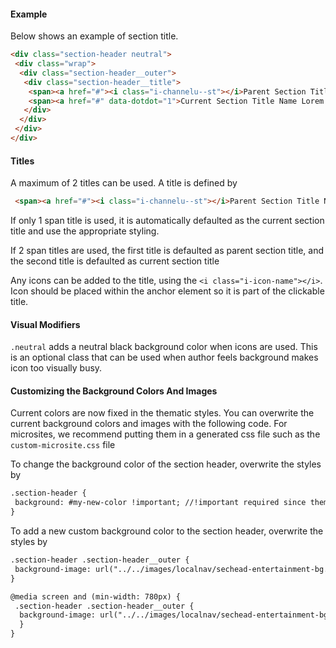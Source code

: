 #### Example
Below shows an example of section title.

~~~html
<div class="section-header neutral">
 <div class="wrap">
  <div class="section-header__outer">
   <div class="section-header__title">
    <span><a href="#"><i class="i-channelu--st"></i>Parent Section Title Name Lorem Ipsum</a></span>
    <span><a href="#" data-dotdot="1">Current Section Title Name Lorem Ipsum</a></span>
   </div>
  </div>
 </div>
</div>
~~~

#### Titles
A maximum of 2 titles can be used.  A title is defined by

~~~html
 <span><a href="#"><i class="i-channelu--st"></i>Parent Section Title Name Lorem Ipsum</a></span>
~~~

If only 1 span title is used, it is automatically defaulted as the current section title and use the appropriate styling.

If 2 span titles are used, the first title is defaulted as parent section title, and the second title is defaulted as current section title

Any icons can be added to the title, using the `<i class="i-icon-name"></i>`.  Icon should be placed within the anchor element so it is part of the clickable title.

#### Visual Modifiers
`.neutral` adds a neutral black background color when icons are used.  This is an optional class that can be used when author feels background makes icon too visually busy.


#### Customizing the Background Colors And Images
Current colors are now fixed in the thematic styles.  You can overwrite the current background colors and images with the following code.  For microsites, we recommend putting them in a generated css file such as the `custom-microsite.css` file

To change the background color of the section header, overwrite the styles by
~~~html
.section-header {
 background: #my-new-color !important; //!important required since thematic styles have higher specificity
}
~~~

To add a new custom background color to the section header, overwrite the styles by 
~~~html
.section-header .section-header__outer {
 background-image: url("../../images/localnav/sechead-entertainment-bg.png"); //override this URL
}

@media screen and (min-width: 780px) {
 .section-header .section-header__outer {
  background-image: url("../../images/localnav/sechead-entertainment-bg.png"); //override this URL
  }
}
~~~
